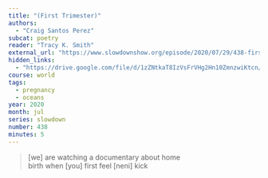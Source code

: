 ```yaml
---
title: "(First Trimester)"
authors:
  - "Craig Santos Perez"
subcat: poetry
reader: "Tracy K. Smith"
external_url: "https://www.slowdownshow.org/episode/2020/07/29/438-first-trimester"
hidden_links:
  - "https://drive.google.com/file/d/1zZNtkaT8IzVsFrVHg2Hn10ZmnzwiKtcn/view?usp=drivesdk"
course: world
tags:
  - pregnancy
  - oceans
year: 2020
month: jul
series: slowdown
number: 438
minutes: 5
---
```


> [we] are watching a documentary about home  
birth when [you] first feel [neni] kick
